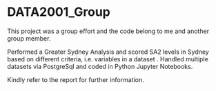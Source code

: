 # DATA2001_Group

This project was a group effort and the code belong to me and another group member.

Performed a Greater Sydney Analysis and scored SA2 levels in Sydney based on different criteria, i.e. variables in a dataset .
Handled multiple datasets via PostgreSql and coded in Python Jupyter Notebooks.

Kindly refer to the report for further information.
